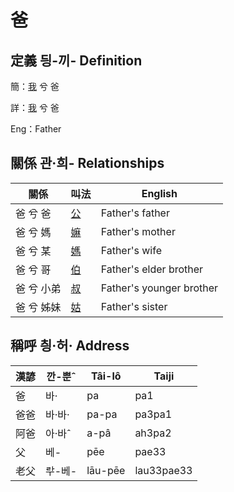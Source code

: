 # 爸
## 定義 딍-끼- Definition
簡：[我](member1.md) 兮 爸

詳：[我](member1.md) 兮 爸

Eng：Father

## 關係 관·희- Relationships

關係 | 叫法 | English
--- | --- | --- 
爸 兮 爸 | [公](member8.md) | Father's father
爸 兮 媽 | [嫲](member9.md) | Father's mother
爸 兮 某 | [媽](member3.md) | Father's wife
爸 兮 哥 | [伯](member10.md) | Father's elder brother
爸 兮 小弟 | [叔](member11.md) | Father's younger brother
爸 兮 姊妹 | [姑](member12.md) | Father's sister


## 稱呼 칑·허· Address

漢諺 | 깐-뿐ˆ | Tâi-lô | Taiji
--- | --- | --- | --- 
爸 | 바· | pa | pa1 
爸爸 | 바·바· | pa-pa | pa3pa1 
阿爸 | 아·바ˆ | a-pâ | ah3pa2 
父 | 베- | pēe | pae33 
老父 | ᄅᅷ-베- | lāu-pēe | lau33pae33 

